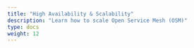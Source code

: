 ```yaml
---
title: "High Availability & Scalability"
description: "Learn how to scale Open Service Mesh (OSM)"
type: docs
weight: 12
---
```


